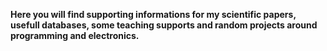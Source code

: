 **Here you will find supporting informations for my scientific papers, usefull databases, some teaching supports and random projects around programming and electronics.**